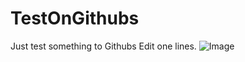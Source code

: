 # TestOnGithubs
Just test something to Githubs
Edit one lines.
![Image](https://github.com/tommokmok/tommokmok.github.io/blob/master/mainAct.png)
